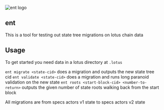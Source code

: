 ![ent logo](assets/old-tree.jpeg)
## ent

This is a tool for testing out state tree migrations on lotus chain data

## Usage

To get started you need data in a lotus directory at `.lotus`

`ent migrate <state-cid>` does a migration and outputs the new state tree cid
`ent validate <state-cid>` does a migration and runs long paranoid validation on the new state
`ent roots <start-block-cid> <number-to-return>` outputs the given number of state roots walking back from the start block

All migrations are from specs actors v1 state to specs actors v2 state